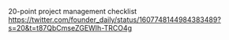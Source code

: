 
20-point project management checklist
https://twitter.com/founder_daily/status/1607748144984383489?s=20&t=t87QbCmseZGEWIh-TRCO4g